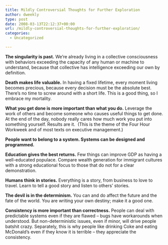```yaml
---
title: Mildly Controversial Thoughts for Further Exploration
author: dweekly
type: post
date: 2008-03-13T22:12:37+00:00
url: /mildly-controversial-thoughts-for-further-exploration/
categories:
  - Uncategorized

---
```

**The singularity is past.** We&#8217;re already living in a collective consciousness with behaviors exceeding the capacity of any human or machine to understand, because that collective has intelligence exceeding our own by definition.

**Death makes life valuable.** In having a fixed lifetime, every moment living becomes precious, because every decision must be the absolute best. There&#8217;s no time to screw around with a short life. This is a good thing, so I embrace my mortality.

**What you get done is more important than what you do.** Leverage the work of others and become someone who causes useful things to get done. At the end of the day, nobody really cares how much work you put into something yourself. Results are it.  (This is the theme of the Four Hour Workweek and of most texts on executive management.)

**People want to belong to a system. Systems can be designed and programmed.**

**Education gives the best returns.** Few things can improve GDP as having a well-educated populace. Compare wealth generation for immigrant cultures with a strong educational focus to those that do not for a clear demonstration.

**Humans think in stories.** Everything is a story, from business to love to travel. Learn to tell a good story and listen to others&#8217; stories.

**The devil is in the determinism.** You can and do affect the future and the fate of the world. You are writing your own destiny; make it a good one.

**Consistency is more important than correctness.** People can deal with predictable systems even if they are flawed &#8211; bugs have workarounds when understood. But non-deterministic issues, even if minor, will drive people batshit crazy. Separately, this is why people like drinking Coke and eating McDonald&#8217;s even if they know it is terrible &#8211; they appreciate the consistency.